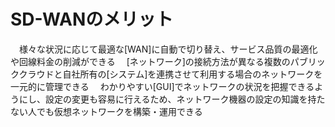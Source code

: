 # SD-WANのメリット
　様々な状況に応じて最適な[WAN]に自動で切り替え、サービス品質の最適化や回線料金の削減ができる
　[ネットワーク]の接続方法が異なる複数のパブリッククラウドと自社所有の[システム]を連携させて利用する場合のネットワークを一元的に管理できる
　わかりやすい[GUI]でネットワークの状況を把握できるようにし、設定の変更も容易に行えるため、ネットワーク機器の設定の知識を持たない人でも仮想ネットワークを構築・運用できる
